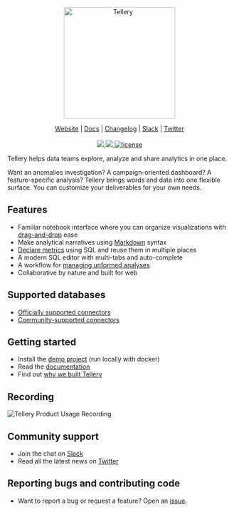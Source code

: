 <p align="center">
  <a href="https://tellery.io">
    <img src="https://tellery.io/img/logo-dark.png" width="250px" alt="Tellery" />
  </a>
</p>
<p align="center">
    <a href="https://tellery.io">Website</a> |
    <a href="https://tellery.io/docs">Docs</a> |
    <a href="https://tellery.io/docs/changelog">Changelog</a> |
    <a href="https://join.slack.com/t/telleryio/shared_invite/zt-s37tgvo7-QBdpggK_uG6QqJVWhSXlFg">Slack</a> |
    <a href="https://twitter.com/TelleryHQ">Twitter</a>
    <br /><br />
    <a href="https://github.com/tellery/tellery/actions/workflows/docker-web.yml">
        <img src="https://github.com/tellery/tellery/actions/workflows/docker-web.yml/badge.svg?branch=main" />
    </a>
    <a href="https://github.com/tellery/tellery/actions/workflows/codeql-analysis.yml">
        <img src="https://github.com/tellery/tellery/actions/workflows/codeql-analysis.yml/badge.svg" />
    </a>
    <a href="/LICENSE">
        <img alt="license" src="https://img.shields.io/github/license/tellery/tellery?logo=apache" alt="license" />
    </a>
</p>


Tellery helps data teams explore, analyze and share analytics in one place. 


Want an anomalies investigation? A campaign-oriented dashboard? A feature-specific analysis? Tellery brings words and data into one flexible surface. You can customize your deliverables for your own needs. 


## Features


- Familiar notebook interface where you can organize visualizations with [drag-and-drop](https://tellery.io/docs/how-to-use/create-story) ease
- Make analytical narratives using [Markdown](https://tellery.io/docs/how-to-use/shortcut#markdown-styling) syntax
- [Declare metrics](https://tellery.io/docs/how-to-use/question-referencing) using SQL and reuse them in multiple places 
- A modern SQL editor with multi-tabs and auto-complete
- A workflow for [managing unformed analyses](https://tellery.io/docs/how-to-use/create-thought)
- Collaborative by nature and built for web


## Supported databases

- [Officially supported connectors](https://tellery.io/docs/available-connectors)
- [Community-supported connectors](https://github.com/tellery/community-supported-connectors)


## Getting started

- Install the [demo project](https://tellery.io/docs/getting-started/quick-setup) (run locally with docker)
- Read the [documentation](https://tellery.io/docs/)
- Find out [why we built Tellery](https://tellery.io/docs/about)


## Recording

![Tellery Product Usage Recording](https://tellery.io/img/home/tellery-usage-recording.gif)


## Community support

- Join the chat on [Slack](https://join.slack.com/t/telleryio/shared_invite/zt-s37tgvo7-QBdpggK_uG6QqJVWhSXlFg)
- Read all the latest news on [Twitter](https://twitter.com/telleryhq)

## Reporting bugs and contributing code

- Want to report a bug or request a feature? Open an [issue](/issues/new).
